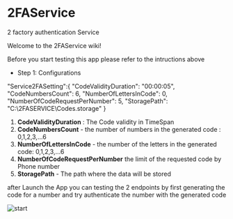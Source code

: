 # 2FAService
2 factory authentication Service

Welcome to the 2FAService wiki!

Before you start testing  this app please refer to the intructions above

* Step 1: Configurations 

 "Service2FASetting":{
    "CodeValidityDuration": "00:00:05", 
    "CodeNumbersCount": 6,
    "NumberOfLettersInCode": 0,
    "NumberOfCodeRequestPerNumber": 5,
    "StoragePath": "C:\\2FASERVICE\\Codes.storage"
  }

1. **CodeValidityDuration** : The Code validity in TimeSpan
2. **CodeNumbersCount** -  the number of numbers in the generated code : 0,1,2,3,...6
3. **NumberOfLettersInCode** -  the number of the letters in the generated code: 0,1,2,3,...6
4. **NumberOfCodeRequestPerNumber** the limit of the requested code by Phone number
5. **StoragePath** -  The path where the data will be stored

after Launch the App  you can testing the 2 endpoints by first generating the code for a number and try authenticate the number with the generated code



![start](https://user-images.githubusercontent.com/9817325/223734511-7556c8d7-113f-4cde-aea9-82ec4c09ec7c.JPG)

